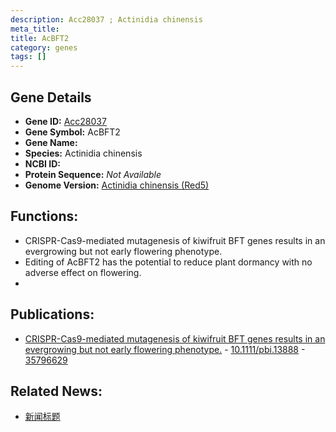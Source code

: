 ```yaml
---
description: Acc28037 ; Actinidia chinensis
meta_title:
title: AcBFT2
category: genes
tags: []
---
```


## Gene Details
- **Gene ID:**	[Acc28037](https://www.maizegdb.org/gene_center/gene/Acc28037)
- **Gene Symbol:** AcBFT2
- **Gene Name:** 
- **Species:** Actinidia chinensis
- **NCBI ID:** [  ]()
- **Protein Sequence:** *Not Available*
- **Genome Version:** [Actinidia chinensis (Red5)]()

## Functions:
   - CRISPR-Cas9-mediated mutagenesis of kiwifruit BFT genes results in an evergrowing but not early flowering phenotype.
   - Editing of AcBFT2 has the potential to reduce plant dormancy with no adverse effect on flowering.
   - 

## Publications:
   - [CRISPR-Cas9-mediated mutagenesis of kiwifruit BFT genes results in an evergrowing but not early flowering phenotype.]( https://onlinelibrary.wiley.com/doi/10.1111/pbi.13888 ) - [10.1111/pbi.13888]( https://onlinelibrary.wiley.com/doi/10.1111/pbi.13888 ) - [35796629](https://pubmed.ncbi.nlm.nih.gov/35796629/)

## Related News:
   - [新闻标题](https://mp.weixin.qq.com/s?__biz=MzIyOTY2NDYyNQ==&mid=2247546883&idx=5&sn=171ef4f450237fef7aed41b56dd8f8a4&chksm=e8bd4a1ddfcac30b0e494bdd22643a09fa2e48defa54ba35369050e214aa4d6fc8bf26cff539&scene=27#wechat_redirect)
